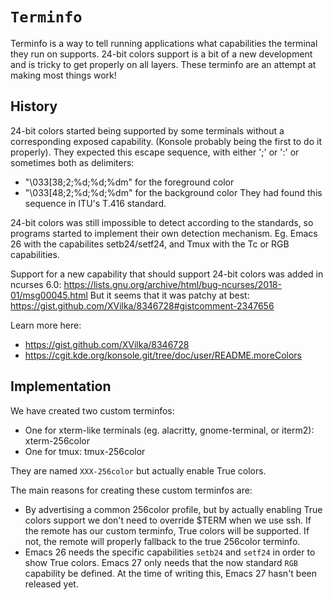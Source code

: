 # `Terminfo`

Terminfo is a way to tell running applications what capabilities the terminal
they run on supports. 24-bit colors support is a bit of a new development and is
tricky to get properly on all layers. These terminfo are an attempt at making
most things work!

## History

24-bit colors started being supported by some terminals without a corresponding
exposed capability. (Konsole probably being the first to do it properly).
They expected this escape sequence, with either ';' or ':' or sometimes both as
delimiters:
  - "\033[38;2;%d;%d;%dm" for the foreground color
  - "\033[48;2;%d;%d;%dm" for the background color
They had found this sequence in ITU's T.416 standard.

24-bit colors was still impossible to detect according to the standards, so
programs started to implement their own detection mechanism. Eg. Emacs 26 with
the capabilites setb24/setf24, and Tmux with the Tc or RGB capabilities.

Support for a new capability that should support 24-bit colors was added in
ncurses 6.0:
https://lists.gnu.org/archive/html/bug-ncurses/2018-01/msg00045.html But it
seems that it was patchy at best:
https://gist.github.com/XVilka/8346728#gistcomment-2347656

Learn more here:
- https://gist.github.com/XVilka/8346728
- https://cgit.kde.org/konsole.git/tree/doc/user/README.moreColors

## Implementation

We have created two custom terminfos:
- One for xterm-like terminals (eg. alacritty, gnome-terminal, or iterm2):
  xterm-256color
- One for tmux: tmux-256color

They are named `XXX-256color` but actually enable True colors.

The main reasons for creating these custom terminfos are:

- By advertising a common 256color profile, but by actually enabling True colors
  support we don't need to override $TERM when we use ssh. If the remote has our
  custom terminfo, True colors will be supported. If not, the remote will
  properly fallback to the true 256color terminfo.
- Emacs 26 needs the specific capabilities `setb24` and `setf24` in order to
  show True colors. Emacs 27 only needs that the now standard `RGB` capability
  be defined. At the time of writing this, Emacs 27 hasn't been released yet.
